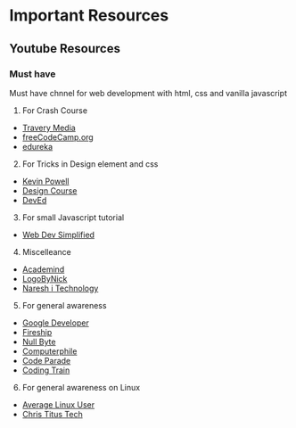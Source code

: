 # Important Resources
## Youtube Resources
### Must have
Must have chnnel for web development with html, css and vanilla javascript
1. For Crash Course
  - [Travery Media](https://www.youtube.com/user/TechGuyWeb)
  - [freeCodeCamp.org](https://www.youtube.com/channel/UC8butISFwT-Wl7EV0hUK0BQ)
  - [edureka](https://www.youtube.com/user/edurekaIN)  


2. For Tricks in Design element and css  
  - [Kevin Powell](https://www.youtube.com/user/KepowOb)
  - [Design Course](https://www.youtube.com/user/DesignCourse)
  - [DevEd](https://www.youtube.com/channel/UClb90NQQcskPUGDIXsQEz5Q)


3. For small Javascript tutorial
  - [Web Dev Simplified](https://www.youtube.com/channel/UCFbNIlppjAuEX4znoulh0Cw)


4. Miscelleance
  - [Academind](https://www.youtube.com/channel/UCSJbGtTlrDami-tDGPUV9-w)
  - [LogoByNick](https://www.youtube.com/channel/UCEQXp_fcqwPcqrzNtWJ1w9w)
  - [Naresh i Technology](https://www.youtube.com/user/nareshtechnologies)  


5. For general awareness
  - [Google Developer](https://www.youtube.com/user/GoogleDevelopers)
  - [Fireship](https://www.youtube.com/channel/UCsBjURrPoezykLs9EqgamOA)
  - [Null Byte](https://www.youtube.com/channel/UCgTNupxATBfWmfehv21ym-g)
  - [Computerphile](https://www.youtube.com/user/Computerphile)
  - [Code Parade](https://www.youtube.com/channel/UCrv269YwJzuZL3dH5PCgxUw)
  - [Coding Train](https://www.youtube.com/user/shiffman)


6. For general awareness on Linux
  - [Average Linux User](https://www.youtube.com/channel/UCZiL6BoryLWxyapUuVYW27g)
  - [Chris Titus Tech](https://www.youtube.com/user/homergfunk)
